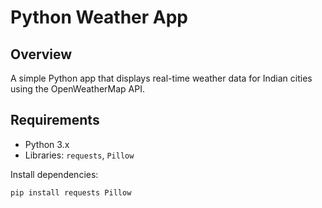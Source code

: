 # Python Weather App

## Overview
A simple Python app that displays real-time weather data for Indian cities using the OpenWeatherMap API.

## Requirements
- Python 3.x
- Libraries: `requests`, `Pillow`

Install dependencies:
```bash
pip install requests Pillow
